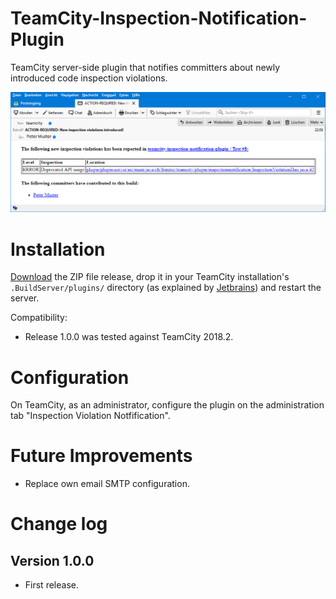 TeamCity-Inspection-Notification-Plugin
=======================================

TeamCity server-side plugin that notifies committers about newly introduced code inspection violations.

![Screen shot of app](images/email.png "Screen shot of the notification")

# Installation

[Download](https://github.com/frimtec/teamcity-inspection-notification-plugin/releases/latest) the ZIP file release, drop it in your TeamCity installation's `.BuildServer/plugins/`
directory (as explained by [Jetbrains](http://www.jetbrains.com/teamcity/plugins/)) and restart the server.

Compatibility:
* Release 1.0.0 was tested against TeamCity 2018.2.

# Configuration

On TeamCity, as an administrator, configure the plugin on the administration tab "Inspection Violation Notfification".

# Future Improvements

* Replace own email SMTP configuration.

# Change log

## Version 1.0.0
* First release.